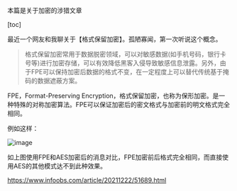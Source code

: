 本篇是关于加密的涉猎文章

[toc]

最近一个网友和我聊关于【格式保留加密】。孤陋寡闻，第一次听说这个概念。

> 格式保留加密常用于数据脱密领域，可以对敏感数据(如手机号码，银行卡号等)进行加密存储，可以有效降低黑客入侵导致敏感信息泄露。另外，由于FPE可以保持加密后数据的格式不变，在一定程度上可以替代传统基于掩码的数据遮蔽方案。

FPE，Format-Preserving Encryption，格式保留加密，也称为保形加密。是一种特殊的对称加密算法。FPE可以保证加密后的密文格式与加密前的明文格式完全相同。

例如这样：

![image](https://tvax1.sinaimg.cn/large/007F3CC8ly1h167al5fc7j30f1055t9u.jpg)

如上图使用FPE和AES加密后的消息对比，FPE加密前后格式完全相同，而直接使用AES的其他模式达不到此种效果。

https://www.infoobs.com/article/20211222/51689.html

